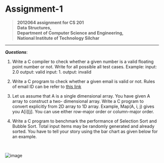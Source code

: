# Assignment-1

> **2012064 assignment for CS 201** <br/>
> **Data Structures, <br/>
> Department of Computer Science and Engineering, <br/>
> National Institute of Technology Silchar**

---
***Questions***:

1. Write a C compiler to check whether a given number is a valid floating point number or not. Write for all possible all test cases. Example: input: 2.0 output: valid input: 1. output: invalid

2. Write a C program to check whether a given email is valid or not. Rules of email ID can be refer to  [this link](https://en.wikipedia.org/wiki/Email_address)

3. Let us assume that A is a single dimensional array. You have given A array to construct a two- dimensional array. Write a C program to convert explicitly from 2D array to 1D array. Example, Map(A, i, j) gives you A[i][j]. You can use either row-major order or column-major order.

4. Write a C program to benchmark the performance of Selection Sort and Bubble Sort. Total input items may be randomly generated and already sorted. You have to tell your story using the bar chart as given below for an example. 
<br/>

![image](https://user-images.githubusercontent.com/75561866/136516049-f72727b7-bcbb-4f73-82bb-b84d5ed7f6a5.png)

